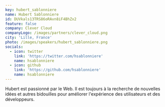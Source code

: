 ```yaml
---
key: hubert_sablonniere
name: Hubert Sablonniere
id: DUVkals13TRS86oRAvn8iF4BhZx2
feature: false
company: Clever Cloud
companyLogo: /images/partners/clever_cloud.png
city: 'Lille, France'
photo: /images/speakers/hubert_sablonniere.png
socials:
  - icon: twitter
    link: 'https://twitter.com/hsablonniere'
    name: hsablonniere
  - icon: github
    link: 'https://github.com/hsablonniere'
    name: hsablonniere
---
```

Hubert est passionné par le Web. Il est toujours à la recherche de nouvelles idées et autres bidouilles pour améliorer l'expérience des utilisateurs et des développeurs.